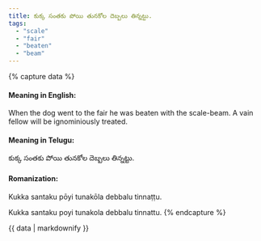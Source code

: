```yaml
---
title: కుక్క సంతకు పోయి తునకోల దెబ్బలు తిన్నట్టు.
tags:
  - "scale"
  - "fair"
  - "beaten"
  - "beam"
---
```


{% capture data %}
#### Meaning in English:
When the dog went to the fair he was beaten with the scale-beam.
A vain fellow will be ignominiously treated.

#### Meaning in Telugu:
కుక్క సంతకు పోయి తునకోల దెబ్బలు తిన్నట్టు.

#### Romanization:
Kukka santaku pōyi tunakōla debbalu tinnaṭṭu.

Kukka santaku poyi tunakola debbalu tinnattu.
{% endcapture %}

{{ data | markdownify }}

